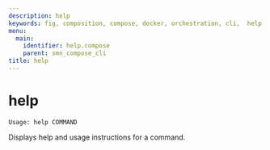 ```yaml
---
description: help
keywords: fig, composition, compose, docker, orchestration, cli,  help
menu:
  main:
    identifier: help.compose
    parent: smn_compose_cli
title: help
---
```


# help

```
Usage: help COMMAND
```

Displays help and usage instructions for a command.